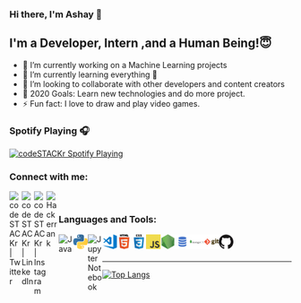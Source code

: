 ### Hi there, I'm Ashay :handshake:

## I'm a Developer, Intern ,and a Human Being!:innocent:

- 🔭 I’m currently working on a Machine Learning projects
- 🌱 I’m currently learning everything 🤣
- 👯 I’m looking to collaborate with other developers and content creators
- 🥅 2020 Goals: Learn new technologies and do more project.
- ⚡ Fun fact: I love to draw and play video games.

### Spotify Playing 🎧
[<img src="https://now-playing-codestackr.vercel.app/api/spotify-playing" alt="codeSTACKr Spotify Playing" width="350" />](https://open.spotify.com/playlist/6qSz3wGYu5bEqZ064MlN2u)

### Connect with me:


[<img align="left" alt="codeSTACKr | Twitter" width="22px" src="https://cdn.jsdelivr.net/npm/simple-icons@v3/icons/twitter.svg" />][twitter]
[<img align="left" alt="codeSTACKr | LinkedIn" width="22px" src="https://cdn.jsdelivr.net/npm/simple-icons@v3/icons/linkedin.svg" />][linkedin]
[<img align="left" alt="codeSTACKr | Instagram" width="22px" src="https://cdn.jsdelivr.net/npm/simple-icons@v3/icons/instagram.svg" />][instagram]
[<img align="left" alt="Hackerrank" width="22px" src="https://repository-images.githubusercontent.com/253395053/f2f38a80-8182-11ea-8059-91f14f9a3274">][Hackerrank]

<br />

### Languages and Tools:


<img align="left" alt="Java" width="26px" src="https://cdn0.iconfinder.com/data/icons/huge-basic-icons-part-3/512/Java.png">

<img align="left" alt="Python" width="26px" src="https://raw.githubusercontent.com/docker-library/docs/01c12653951b2fe592c1f93a13b4e289ada0e3a1/python/logo.png" />

<img align="left" alt="Jupyter Notebook" width="26px" src="https://miro.medium.com/max/1036/1*FogMIj4gYwp3fTHLZuwavQ.png" />


<img align="left" alt="Visual Studio Code" width="26px" src="https://raw.githubusercontent.com/github/explore/80688e429a7d4ef2fca1e82350fe8e3517d3494d/topics/visual-studio-code/visual-studio-code.png" />

<img align="left" alt="HTML5" width="26px" src="https://raw.githubusercontent.com/github/explore/80688e429a7d4ef2fca1e82350fe8e3517d3494d/topics/html/html.png" />
<img align="left" alt="CSS3" width="26px" src="https://raw.githubusercontent.com/github/explore/80688e429a7d4ef2fca1e82350fe8e3517d3494d/topics/css/css.png" />

<img align="left" alt="JavaScript" width="26px" src="https://raw.githubusercontent.com/github/explore/80688e429a7d4ef2fca1e82350fe8e3517d3494d/topics/javascript/javascript.png" />


<img align="left" alt="Node.js" width="26px" src="https://raw.githubusercontent.com/github/explore/80688e429a7d4ef2fca1e82350fe8e3517d3494d/topics/nodejs/nodejs.png" />


<img align="left" alt="SQL" width="26px" src="https://raw.githubusercontent.com/github/explore/80688e429a7d4ef2fca1e82350fe8e3517d3494d/topics/sql/sql.png" />



<img align="left" alt="MongoDB" width="26px" src="https://raw.githubusercontent.com/github/explore/80688e429a7d4ef2fca1e82350fe8e3517d3494d/topics/mongodb/mongodb.png" />

 
<img align="left" alt="Git" width="26px" src="https://raw.githubusercontent.com/github/explore/80688e429a7d4ef2fca1e82350fe8e3517d3494d/topics/git/git.png" />

<img align="left" alt="GitHub" width="26px" src="https://raw.githubusercontent.com/github/explore/78df643247d429f6cc873026c0622819ad797942/topics/github/github.png" />




<br />
<br />

---
<!-- [![Ashay's github stats](https://github-readme-stats.vercel.app/api?username=ASHAYMISHRA)](https://github.com/anuraghazra/github-readme-stats) -->


[![Top Langs](https://github-readme-stats.vercel.app/api/top-langs/?username=ASHAYMISHRA&hide=html)](https://github.com/anuraghazra/github-readme-stats)




[twitter]: https://twitter.com/Mishra_Ashay
[youtube]: https://youtube.com/codeSTACKr
[instagram]: https://instagram.com/ashaymishra
[linkedin]: https://www.linkedin.com/in/ashay-mishra-21787214b/
[hackerrank]: https://www.hackerrank.com/ashaymishra
